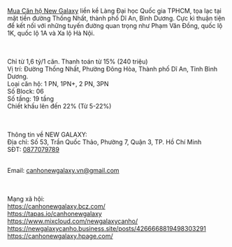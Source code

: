 <a href="https://canhonewgalaxy.vn/">Mua Căn hộ New Galaxy</a> liền kề Làng Đại học Quốc gia TPHCM, tọa lạc tại mặt tiền đường Thống Nhất, thành phố Dĩ An, Bình Dương. Cực kì thuận tiện để kết nối với những tuyến đường quan trọng như Phạm Văn Đồng, quốc lộ 1K, quốc lộ 1A và Xa lộ Hà Nội.

<br><br>Chỉ từ 1,6 tỷ/1 căn. Thanh toán từ 15% (240 triệu)
<br>Vị trí: Đường Thống Nhất, Phường Đông Hòa, Thành phố Dĩ An, Tỉnh Bình Dương.
<br>Loại căn hộ: 1 PN, 1PN+, 2 PN, 3PN
<br>Số Block: 06
<br>Số tầng: 19 tầng
<br>Chiết khấu lên đến 22% (Từ 5-22%)

<br><br>Thông tin về NEW GALAXY:
<br>Địa chỉ: Số 53, Trần Quốc Thảo, Phường 7, Quận 3, TP. Hồ Chí Minh
<br>SĐT: <a href="0877079789">0877079789</a>

<br>Email: <a href="canhonewgalaxy.vn@gmail.com">canhonewgalaxy.vn@gmail.com</a>

<br><br>Mạng xã hội:
<br>https://canhonewgalaxy.bcz.com/
<br>https://tapas.io/canhonewgalaxy
<br>https://www.mixcloud.com/newgalaxycanho/
<br>https://newgalaxycanho.business.site/posts/4266668819498303291
<br>https://canhonewgalaxy.hpage.com/


